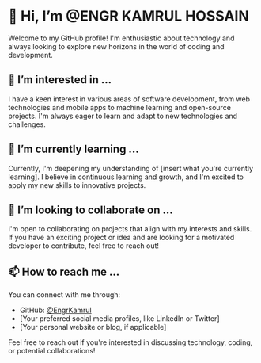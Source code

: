 # 👋 Hi, I’m @ENGR KAMRUL HOSSAIN

Welcome to my GitHub profile! I'm enthusiastic about technology and always looking to explore new horizons in the world of coding and development.

## 👀 I’m interested in ...

I have a keen interest in various areas of software development, from web technologies and mobile apps to machine learning and open-source projects. I'm always eager to learn and adapt to new technologies and challenges.

## 🌱 I’m currently learning ...

Currently, I'm deepening my understanding of [insert what you're currently learning]. I believe in continuous learning and growth, and I'm excited to apply my new skills to innovative projects.

## 💞️ I’m looking to collaborate on ...

I'm open to collaborating on projects that align with my interests and skills. If you have an exciting project or idea and are looking for a motivated developer to contribute, feel free to reach out!

## 📫 How to reach me ...

You can connect with me through:

- GitHub: [@EngrKamrul](https://github.com/EngrKamrul)
- [Your preferred social media profiles, like LinkedIn or Twitter]
- [Your personal website or blog, if applicable]

Feel free to reach out if you're interested in discussing technology, coding, or potential collaborations!

<!---
EngrKamrul/EngrKamrul is a ✨ special ✨ repository because its `README.md` (this file) appears on your GitHub profile.
You can click the Preview link to take a look at your changes.
--->
